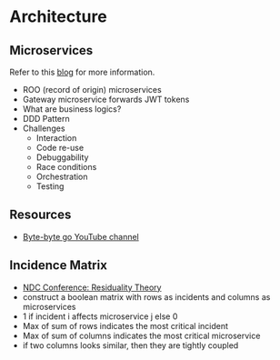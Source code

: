 # Architecture

## Microservices
Refer to this [blog](https://dev.to/anthony_hagi/you-dont-need-microservices-a-real-world-perspective-1kck) for more information.

- ROO (record of origin) microservices
- Gateway microservice forwards JWT tokens
- What are business logics?
- DDD Pattern
- Challenges
    - Interaction
    - Code re-use
    - Debuggability
    - Race conditions
    - Orchestration
    - Testing

## Resources
- [Byte-byte go YouTube channel](https://www.youtube.com/c/ByteByteGo)

## Incidence Matrix
- [NDC Conference: Residuality Theory](https://youtu.be/1KHXAWLSMqE?si=vG7K3Ddg5UrH8P3g)
- construct a boolean matrix with rows as incidents and columns as microservices
- 1 if incident i affects microservice j else 0
- Max of sum of rows indicates the most critical incident
- Max of sum of columns indicates the most critical microservice
- if two columns looks similar, then they are tightly coupled
